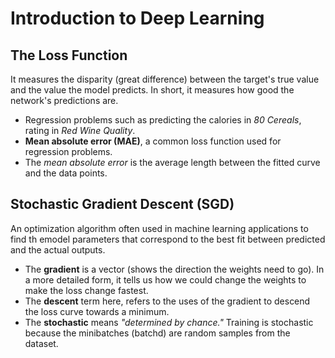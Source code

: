 # Introduction to Deep Learning

## The Loss Function
It measures the disparity (great difference) between the target's true value and the value the model predicts. In short, it measures how good the network's predictions are.
- Regression problems such as predicting the calories in *80 Cereals*, rating in *Red Wine Quality*.
- **Mean absolute error (MAE)**, a common loss function used for regression problems.
- The *mean absolute error* is the average length between the fitted curve and the data points.

## Stochastic Gradient Descent (SGD)
An optimization algorithm often used in machine learning applications to find th emodel parameters that correspond to the best fit between predicted and the actual outputs.
- The **gradient** is a vector (shows the direction the weights need to go). In a more detailed form, it tells us how we could change the weights to make the loss change fastest.
- The **descent** term here, refers to the uses of the gradient to descend the loss curve towards a minimum.
- The **stochastic** means *"determined by chance."* Training is stochastic because the minibatches (batchd) are random samples from the dataset.